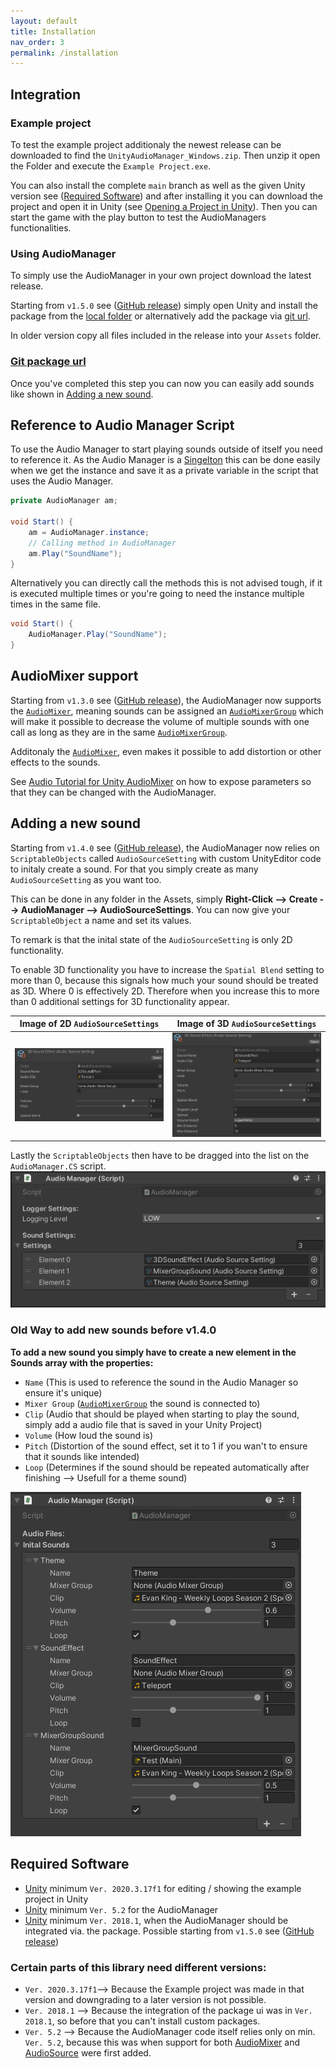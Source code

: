 ```yaml
---
layout: default
title: Installation
nav_order: 3
permalink: /installation
---
```


## Integration

### Example project

To test the example project additionaly the newest release can be downloaded to find the ```UnityAudioManager_Windows.zip```. Then unzip it open the Folder and execute the ```Example Project.exe```.

You can also install the complete ```main``` branch as well as the given Unity version see ([Required Software](https://mathewhdyt.github.io/Unity-Audio-Manager/installation#required-software)) and after installing it you can download the project and open it in Unity (see [Opening a Project in Unity](https://docs.unity3d.com/2021.2/Documentation/Manual/GettingStartedOpeningProjects.html)). Then you can start the game with the play button to test the AudioManagers functionalities.

### Using AudioManager

To simply use the AudioManager in your own project download the latest release.
    
Starting from ```v1.5.0``` see ([GitHub release](https://github.com/MathewHDYT/Unity-Audio-Manager-UAM/releases/)) simply open Unity and install the package from the [local folder](https://docs.unity3d.com/Manual/upm-ui-local.html) or alternatively add the package via [git url](https://docs.unity3d.com/Manual/upm-git.html#syntax).

In older version copy all files included in the release into your ```Assets``` folder.

### [Git package url](https://github.com/MathewHDYT/Unity-Audio-Manager.git?path=/com.mathewhdyt.audiomanager#package)

Once you've completed this step you can now you can easily add sounds like shown in [Adding a new sound](https://mathewhdyt.github.io/Unity-Audio-Manager/installation#adding-a-new-sound).


## Reference to Audio Manager Script
To use the Audio Manager to start playing sounds outside of itself you need to reference it. As the Audio Manager is a [Singelton](https://stackoverflow.com/questions/2155688/what-is-a-singleton-in-c) this can be done easily when we get the instance and save it as a private variable in the script that uses the Audio Manager.

```csharp
private AudioManager am;

void Start() {
    am = AudioManager.instance;
    // Calling method in AudioManager
    am.Play("SoundName");
}
```

Alternatively you can directly call the methods this is not advised tough, if it is executed multiple times or you're going to need the instance multiple times in the same file.

```csharp
void Start() {
    AudioManager.Play("SoundName");
}
```

## AudioMixer support
Starting from ```v1.3.0``` see ([GitHub release](https://github.com/MathewHDYT/Unity-Audio-Manager-UAM/releases/)), the AudioManager now supports the [```AudioMixer```](https://docs.unity3d.com/2021.2/Documentation/ScriptReference/Audio.AudioMixer.html), meaning sounds can be assigned an [```AudioMixerGroup```](https://docs.unity3d.com/2021.2/Documentation/ScriptReference/Audio.AudioMixerGroup.html) which will make it possible to decrease the volume of multiple sounds with one call as long as they are in the same [```AudioMixerGroup```](https://docs.unity3d.com/2021.2/Documentation/ScriptReference/Audio.AudioMixerGroup.html).

Additonaly the [```AudioMixer```](https://docs.unity3d.com/2021.2/Documentation/ScriptReference/Audio.AudioMixer.html), even makes it possible to add distortion or other effects to the sounds.

See [Audio Tutorial for Unity AudioMixer](https://www.raywenderlich.com/532-audio-tutorial-for-unity-the-audio-mixer#toc-anchor-010) on how to expose parameters so that they can be changed with the AudioManager.

## Adding a new sound
Starting from ```v1.4.0``` see ([GitHub release](https://github.com/MathewHDYT/Unity-Audio-Manager-UAM/releases/)), the AudioManager now relies on ```ScriptableObjects``` called ```AudioSourceSetting``` with custom UnityEditor code to initaly create a sound. For that you simply create as many ```AudioSourceSetting``` as you want too.

This can be done in any folder in the Assets, simply **Right-Click --> Create --> AudioManager --> AudioSourceSettings**. You can now give your ```ScriptableObject``` a name and set its values.

To remark is that the inital state of the ```AudioSourceSetting``` is only 2D functionality.

To enable 3D functionality you have to increase the ```Spatial Blend``` setting to more than 0, because this signals how much your sound should be treated as 3D. Where 0 is effectively 2D. Therefore when you increase this to more than 0 additional settings for 3D functionality appear.

Image of 2D ```AudioSourceSettings```                                                                                                          |   Image of 3D ```AudioSourceSettings```
:-------------------------:                                                                                                                    |   :-------------------------:
![Image of 2D ```AudioSourceSettings```](https://raw.githubusercontent.com/MathewHDYT/Unity-Audio-Manager/gh-pages/_images/2d_audiosourcesetting.png)    |   ![Image of 3D ```AudioSourceSettings```](https://raw.githubusercontent.com/MathewHDYT/Unity-Audio-Manager/gh-pages/_images/3d_audiosourcesetting.png)

Lastly the ```ScriptableObjects``` then have to be dragged into the list on the ```AudioManager.CS``` script.
![Image of 2D ```AudioSourceSettings```](https://raw.githubusercontent.com/MathewHDYT/Unity-Audio-Manager/gh-pages/_images/AudioManager.png)

### Old Way to add new sounds before v1.4.0

**To add a new sound you simply have to create a new element in the Sounds array with the properties:**
- ```Name``` (This is used to reference the sound in the Audio Manager so ensure it's unique)
- ```Mixer Group``` ([```AudioMixerGroup```](https://docs.unity3d.com/2021.2/Documentation/ScriptReference/Audio.AudioMixerGroup.html) the sound is connected to)
- ```Clip``` (Audio that should be played when starting to play the sound, simply add a audio file that is saved in your Unity Project)
- ```Volume``` (How loud the sound is)
- ```Pitch``` (Distortion of the sound effect, set it to 1 if you wan't to ensure that it sounds like intended)
- ```Loop``` (Determines if the sound should be repeated automatically after finishing --> Usefull for a theme sound)

![Image of AudioManager Script](https://raw.githubusercontent.com/MathewHDYT/Unity-Audio-Manager/gh-pages/_images/old_audiomanager.png)


## Required Software
- [Unity](https://unity3d.com/get-unity/download/archive) minimum ```Ver. 2020.3.17f1``` for editing / showing the example project in Unity
- [Unity](https://unity3d.com/get-unity/download/archive) minimum ```Ver. 5.2``` for the AudioManager
- [Unity](https://unity3d.com/get-unity/download/archive) minimum ```Ver. 2018.1```, when the AudioManager should be integrated via. the package. Possible starting from ```v1.5.0``` see ([GitHub release](https://github.com/MathewHDYT/Unity-Audio-Manager-UAM/releases/))

### Certain parts of this library need different versions:

- ```Ver. 2020.3.17f1```--> Because the Example project was made in that version and downgrading to a later version is not possible.
- ```Ver. 2018.1``` --> Because the integration of the package ui was in ```Ver. 2018.1```, so before that you can't install custom packages.
- ```Ver. 5.2``` --> Because the AudioManager code itself relies only on min. ```Ver. 5.2```, because this was when support for both [AudioMixer](https://docs.unity3d.com/520/Documentation/Manual/AudioMixer.html) and [AudioSource](https://docs.unity3d.com/520/Documentation/Manual/class-AudioSource.html) were first added.
